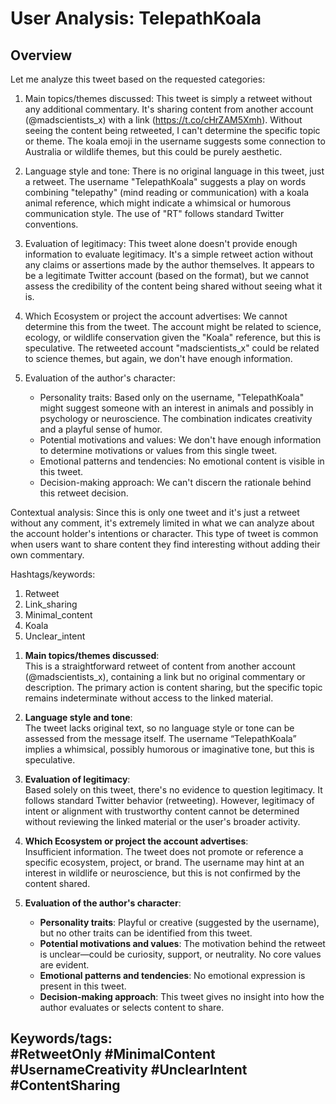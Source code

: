 # User Analysis: TelepathKoala

## Overview

<think>
Let me analyze this tweet based on the requested categories:

1. Main topics/themes discussed:
This tweet is simply a retweet without any additional commentary. It's sharing content from another account (@madscientists_x) with a link (https://t.co/cHrZAM5Xmh). Without seeing the content being retweeted, I can't determine the specific topic or theme. The koala emoji in the username suggests some connection to Australia or wildlife themes, but this could be purely aesthetic.

2. Language style and tone:
There is no original language in this tweet, just a retweet. The username "TelepathKoala" suggests a play on words combining "telepathy" (mind reading or communication) with a koala animal reference, which might indicate a whimsical or humorous communication style. The use of "RT" follows standard Twitter conventions.

3. Evaluation of legitimacy:
This tweet alone doesn't provide enough information to evaluate legitimacy. It's a simple retweet action without any claims or assertions made by the author themselves. It appears to be a legitimate Twitter account (based on the format), but we cannot assess the credibility of the content being shared without seeing what it is.

4. Which Ecosystem or project the account advertises:
We cannot determine this from the tweet. The account might be related to science, ecology, or wildlife conservation given the "Koala" reference, but this is speculative. The retweeted account "madscientists_x" could be related to science themes, but again, we don't have enough information.

5. Evaluation of the author's character:
   - Personality traits: Based only on the username, "TelepathKoala" might suggest someone with an interest in animals and possibly in psychology or neuroscience. The combination indicates creativity and a playful sense of humor.
   - Potential motivations and values: We don't have enough information to determine motivations or values from this single tweet.
   - Emotional patterns and tendencies: No emotional content is visible in this tweet.
   - Decision-making approach: We can't discern the rationale behind this retweet decision.

Contextual analysis:
Since this is only one tweet and it's just a retweet without any comment, it's extremely limited in what we can analyze about the account holder's intentions or character. This type of tweet is common when users want to share content they find interesting without adding their own commentary.

Hashtags/keywords:
1. Retweet
2. Link_sharing
3. Minimal_content
4. Koala
5. Unclear_intent
</think>

1. **Main topics/themes discussed**:  
   This is a straightforward retweet of content from another account (@madscientists_x), containing a link but no original commentary or description. The primary action is content sharing, but the specific topic remains indeterminate without access to the linked material.

2. **Language style and tone**:  
   The tweet lacks original text, so no language style or tone can be assessed from the message itself. The username “TelepathKoala” implies a whimsical, possibly humorous or imaginative tone, but this is speculative.

3. **Evaluation of legitimacy**:  
   Based solely on this tweet, there's no evidence to question legitimacy. It follows standard Twitter behavior (retweeting). However, legitimacy of intent or alignment with trustworthy content cannot be determined without reviewing the linked material or the user's broader activity.

4. **Which Ecosystem or project the account advertises**:  
   Insufficient information. The tweet does not promote or reference a specific ecosystem, project, or brand. The username may hint at an interest in wildlife or neuroscience, but this is not confirmed by the content shared.

5. **Evaluation of the author's character**:  
   - **Personality traits**: Playful or creative (suggested by the username), but no other traits can be identified from this tweet.  
   - **Potential motivations and values**: The motivation behind the retweet is unclear—could be curiosity, support, or neutrality. No core values are evident.  
   - **Emotional patterns and tendencies**: No emotional expression is present in this tweet.  
   - **Decision-making approach**: This tweet gives no insight into how the author evaluates or selects content to share.

**Keywords/tags**:  
#RetweetOnly #MinimalContent #UsernameCreativity #UnclearIntent #ContentSharing
---
